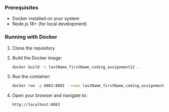 ### Prerequisites

- Docker installed on your system
- Node.js 18+ (for local development)

### Running with Docker

1. Clone the repository
2. Build the Docker image:
   ```bash
   docker build -t lastName_firstName_coding_assignment12 .
   ```

3. Run the container:
   ```bash
   docker run -p 8083:8083 --name lastName_firstName_coding_assignment12 lastName_firstName_coding_assignment12
   ```

4. Open your browser and navigate to:
   ```
   http://localhost:8083